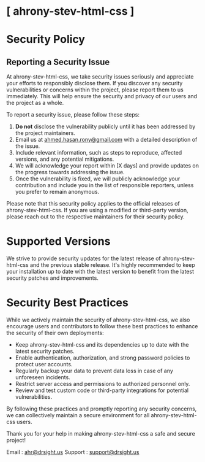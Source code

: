 # [ ahrony-stev-html-css ]

# Security Policy

## Reporting a Security Issue

At ahrony-stev-html-css, we take security issues seriously and appreciate your efforts to responsibly disclose them. If you discover any security vulnerabilities or concerns within the project, please report them to us immediately. This will help ensure the security and privacy of our users and the project as a whole.

To report a security issue, please follow these steps:

1. **Do not** disclose the vulnerability publicly until it has been addressed by the project maintainers.
2. Email us at [ahmed.hasan.rony@gmail.com](mailto:ahmed.hasan.rony@gmail.com) with a detailed description of the issue.
3. Include relevant information, such as steps to reproduce, affected versions, and any potential mitigations.
4. We will acknowledge your report within [X days] and provide updates on the progress towards addressing the issue.
5. Once the vulnerability is fixed, we will publicly acknowledge your contribution and include you in the list of responsible reporters, unless you prefer to remain anonymous.

Please note that this security policy applies to the official releases of ahrony-stev-html-css. If you are using a modified or third-party version, please reach out to the respective maintainers for their security policy.

# Supported Versions

We strive to provide security updates for the latest release of ahrony-stev-html-css and the previous stable release. It's highly recommended to keep your installation up to date with the latest version to benefit from the latest security patches and improvements.

# Security Best Practices

While we actively maintain the security of ahrony-stev-html-css, we also encourage users and contributors to follow these best practices to enhance the security of their own deployments:

- Keep ahrony-stev-html-css and its dependencies up to date with the latest security patches.
- Enable authentication, authorization, and strong password policies to protect user accounts.
- Regularly backup your data to prevent data loss in case of any unforeseen incidents.
- Restrict server access and permissions to authorized personnel only.
- Review and test custom code or third-party integrations for potential vulnerabilities.

By following these practices and promptly reporting any security concerns, we can collectively maintain a secure environment for all ahrony-stev-html-css users.

Thank you for your help in making ahrony-stev-html-css a safe and secure project!

Email : [ahr@drsight.us](mailto:ahr@drsight.us)
Support : [support@drsight.us](mailto:support@drsight.us)


